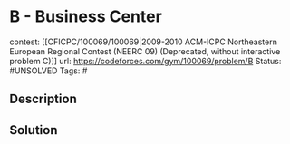 # B - Business Center

contest: [[CFICPC/100069/100069|2009-2010 ACM-ICPC Northeastern European Regional Contest (NEERC 09) (Deprecated, without interactive problem C)]]
url: https://codeforces.com/gym/100069/problem/B
Status: #UNSOLVED
Tags: #

## Description

## Solution

